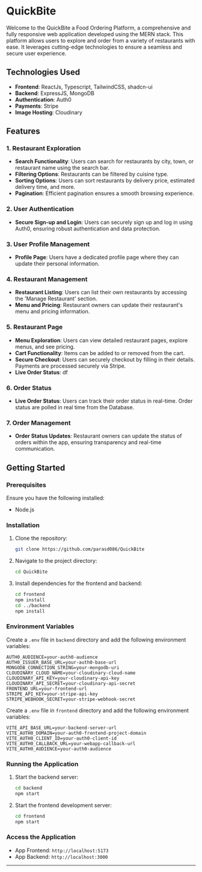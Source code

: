 # QuickBite

Welcome to the QuickBite a Food Ordering Platform, a comprehensive and fully responsive web application developed using the MERN stack. This platform allows users to explore and order from a variety of restaurants with ease. It leverages cutting-edge technologies to ensure a seamless and secure user experience.

## Technologies Used

- **Frontend**: ReactJs, Typescript, TailwindCSS, shadcn-ui
- **Backend**: ExpressJS, MongoDB
- **Authentication**: Auth0
- **Payments**: Stripe
- **Image Hosting**: Cloudinary

## Features

### 1. Restaurant Exploration

- **Search Functionality**: Users can search for restaurants by city, town, or restaurant name using the search bar.
- **Filtering Options**: Restaurants can be filtered by cuisine type.
- **Sorting Options**: Users can sort restaurants by delivery price, estimated delivery time, and more.
- **Pagination**: Efficient pagination ensures a smooth browsing experience.

### 2. User Authentication

- **Secure Sign-up and Login**: Users can securely sign up and log in using Auth0, ensuring robust authentication and data protection.

### 3. User Profile Management

- **Profile Page**: Users have a dedicated profile page where they can update their personal information.

### 4. Restaurant Management

- **Restaurant Listing**: Users can list their own restaurants by accessing the 'Manage Restaurant' section.
- **Menu and Pricing**: Restaurant owners can update their restaurant's menu and pricing information.

### 5. Restaurant Page

- **Menu Exploration**: Users can view detailed restaurant pages, explore menus, and see pricing.
- **Cart Functionality**: Items can be added to or removed from the cart.
- **Secure Checkout**: Users can securely checkout by filling in their details. Payments are processed securely via Stripe.
- **Live Order Status**: df

### 6. Order Status

- **Live Order Status**: Users can track their order status in real-time. Order status are polled in real time from the Database.

### 7. Order Management

- **Order Status Updates**: Restaurant owners can update the status of orders within the app, ensuring transparency and real-time communication.

## Getting Started

### Prerequisites

Ensure you have the following installed:

- Node.js

### Installation

1. Clone the repository:
   ```bash
   git clone https://github.com/parasd086/QuickBite
   ```
2. Navigate to the project directory:
   ```bash
   cd QuickBite
   ```
3. Install dependencies for the frontend and backend:
   ```bash
   cd frontend
   npm install
   cd ../backend
   npm install
   ```

### Environment Variables

Create a `.env` file in `backend` directory and add the following environment variables:

```
AUTH0_AUDIENCE=your-auth0-audience
AUTH0_ISSUER_BASE_URL=your-auth0-base-url
MONGODB_CONNECTION_STRING=your-mongodb-uri
CLOUDINARY_CLOUD_NAME=your-cloudinary-cloud-name
CLOUDINARY_API_KEY=your-cloudinary-api-key
CLOUDINARY_API_SECRET=your-cloudinary-api-secret
FRONTEND_URL=your-frontend-url
STRIPE_API_KEY=your-stripe-api-key
STRIPE_WEBHOOK_SECRET=your-stripe-webhook-secret
```

Create a `.env` file in `frontend` directory and add the following environment variables:

```
VITE_API_BASE_URL=your-backend-server-url
VITE_AUTH0_DOMAIN=your-auth0-frontend-project-domain
VITE_AUTH0_CLIENT_ID=your-auth0-client-id
VITE_AUTH0_CALLBACK_URL=your-webapp-callback-url
VITE_AUTH0_AUDIENCE=your-auth0-audience
```

### Running the Application

1. Start the backend server:
   ```bash
   cd backend
   npm start
   ```
2. Start the frontend development server:
   ```bash
   cd frontend
   npm start
   ```

### Access the Application

- App Frontend: `http://localhost:5173`
- App Backend: `http://localhost:3000`

---
